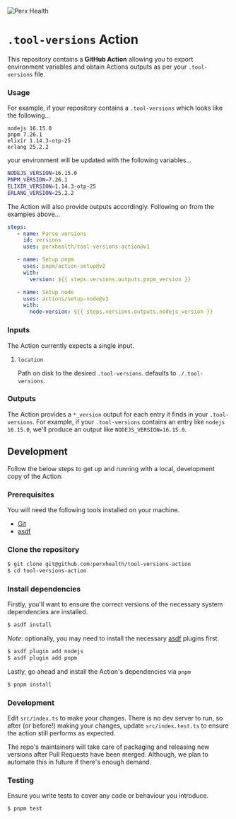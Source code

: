 ![Perx Health](https://user-images.githubusercontent.com/4101096/163123610-9dfa9263-1518-4f5d-8839-9ddc142a513e.png)

# `.tool-versions` Action

This repository contains a **GitHub Action** allowing you to export environment
variables and obtain Actions outputs as per your `.tool-versions` file.

### Usage

For example, if your repository contains a `.tool-versions` which looks like the
following...

```
nodejs 16.15.0
pnpm 7.26.1
elixir 1.14.3-otp-25
erlang 25.2.2
```

your environment will be updated with the following variables...

```bash
NODEJS_VERSION=16.15.0
PNPM_VERSION=7.26.1
ELIXIR_VERSION=1.14.3-otp-25
ERLANG_VERSION=25.2.2
```

The Action will also provide outputs accordingly. Following on from the examples
above...

```yaml
steps:
   - name: Parse versions
     id: versions
     uses: perxhealth/tool-versions-action@v1

   - name: Setup pnpm
     uses: pnpm/action-setup@v2
     with:
       version: ${{ steps.versions.outputs.pnpm_version }}

   - name: Setup node
     uses: actions/setup-node@v3
     with:
       node-version: ${{ steps.versions.outputs.nodejs_version }}
```

### Inputs

The Action currently expects a single input.

1. `location`

   Path on disk to the desired `.tool-versions`. defaults to `./.tool-versions`.

### Outputs

The Action provides a `*_version` output for each entry it finds in your
`.tool-versions`. For example, if your `.tool-versions` contains an entry like
`nodejs 16.15.0`, we'll produce an output like `NODEJS_VERSION=16.15.0`.

## Development

Follow the below steps to get up and running with a local, development copy
of the Action.

### Prerequisites

You will need the following tools installed on your machine.

- [Git](https://git-scm.com/)
- [asdf](https://github.com/asdf-vm/asdf)

### Clone the repository

```bash
$ git clone git@github.com:perxhealth/tool-versions-action
$ cd tool-versions-action
```

### Install dependencies

Firstly, you'll want to ensure the correct versions of the necessary system
dependencies are installed.

```bash
$ asdf install
```

_Note_: optionally, you may need to install the necessary [asdf](https://github.com/asdf-vm/asdf) plugins first.

```bash
$ asdf plugin add nodejs
$ asdf plugin add pnpm
```

Lastly, go ahead and install the Action's dependencies via `pnpm`

```bash
$ pnpm install
```

### Development

Edit `src/index.ts` to make your changes. There is no dev server to run, so
after (or before!) making your changes, update `src/index.test.ts` to ensure the
action still performs as expected.

The repo's maintainers will take care of packaging and releasing new
versions after Pull Requests have been merged. Although, we plan to automate
this in future if there's enough demand.

### Testing

Ensure you write tests to cover any code or behaviour you introduce.

```bash
$ pnpm test
```

